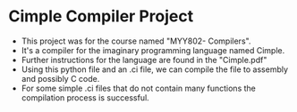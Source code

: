 # Cimple Compiler Project
- This project was for the course named "MYY802- Compilers".
- It's a compiler for the imaginary programming language named Cimple. 
- Further instructions for the language are found in the "Cimple.pdf"
- Using this python file and an .ci file, we can compile the file to assembly and possibly C code.
- For some simple .ci files that do not contain many functions the compilation process is successful.
